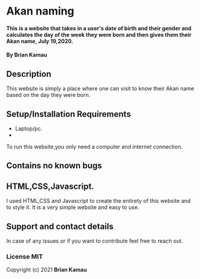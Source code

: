 # Akan naming
#### This is a website that takes in a user's date of birth and their gender and calculates the day of the week they were born and then gives them their Akan name, July 19,2020.
#### By **Brian Kamau**
## Description
This website is simply a place where one can visit to know their Akan name based on the day they were born.
## Setup/Installation Requirements
* Laptop/pc.
* 
To run this website,you only need a computer and internet connection.
## Contains no known bugs

## HTML,CSS,Javascript.
I used HTML,CSS and Javascript to create the entirety of this website and to style it. It is a very simple website and easy to use.
## Support and contact details 
In case of any issues or if you want to contribute feel free to reach out.
### License MIT

Copyright (c) 2021 **Brian Kamau**

